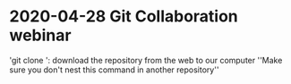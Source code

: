 # 2020-04-28 Git Collaboration webinar

'git clone <URL>': download the repository from the web to our computer
''Make sure you don't nest this command in another repository''
